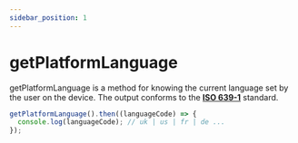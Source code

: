 ```yaml
---
sidebar_position: 1
---
```


# getPlatformLanguage

getPlatformLanguage is a method for knowing the current language set by the user on the device.
The output conforms to the [**ISO 639-1**](https://en.wikipedia.org/wiki/List_of_ISO_639-1_codes) standard.

```ts
getPlatformLanguage().then((languageCode) => {
  console.log(languageCode); // uk | us | fr | de ...
});
```
